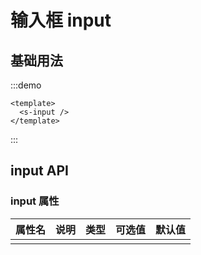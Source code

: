 # 输入框 input

## 基础用法

:::demo
```vue
<template>
  <s-input />
</template>
```
:::

## input API
### input 属性

| 属性名 | 说明 | 类型 | 可选值 | 默认值 |
| ------ | ---- | ---- | ------ | ------ |
|        |      |      |        |        |
